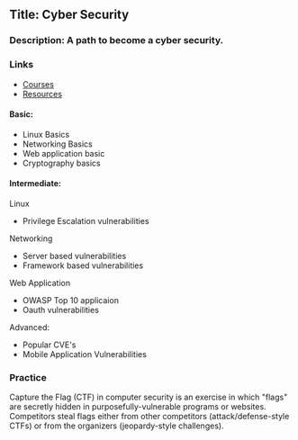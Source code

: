 
## Title: Cyber Security

### Description: A path to become a cyber security.

### Links

- [Courses](/courses.md)
- [Resources](/resources.md)


#### Basic:

- Linux Basics
- Networking Basics
- Web application basic
- Cryptography basics

#### Intermediate:

Linux

- Privilege Escalation vulnerabilities

Networking

- Server based vulnerabilities
- Framework based vulnerabilities

Web Application

- OWASP Top 10 applicaion 
- Oauth vulnerabilities

Advanced:

- Popular CVE's
- Mobile Application Vulnerabilities


### Practice

Capture the Flag (CTF) in computer security is an exercise in which "flags" are secretly hidden in purposefully-vulnerable programs or websites. Competitors steal flags either from other competitors (attack/defense-style CTFs) or from the organizers (jeopardy-style challenges).
